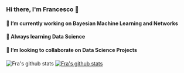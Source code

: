 ### Hi there, I'm Francesco 👋

#### 🔭 I’m currently working on Bayesian Machine Learning and Networks 

#### 🌱 Always learning Data Science 

#### 👯 I’m looking to collaborate on Data Science Projects

<a>
  <img align="center" src="https://github-readme-stats.vercel.app/api?username=francescoferretto&show_icons=true&theme=Gradient&layout=compact" alt="Fra's github stats" />
</a>
<a href="https://github.com/anuraghazra/github-readme-stats">
  <img align="center" src="https://github-readme-stats.vercel.app/api/top-langs/?username=francescoferretto" alt="Fra's github stats" />
</a>

<!--
**francescoferretto/francescoferretto** is a ✨ _special_ ✨ repository because its `README.md` (this file) appears on your GitHub profile.

Here are some ideas to get you started:

- 🔭 I’m currently working on Bayesian Machine Learning
- 🌱 I’m currently learning Data Science 
- 👯 I’m looking to collaborate on Data Science Projects
- 🤔 I’m looking for help with ...
- 💬 Ask me about Statistics
- 📫 How to reach me: ...
- 😄 Pronouns: ...
- ⚡ Fun fact: ...
-->

<!--[![Top Langs](https://github-readme-stats.vercel.app/api/top-langs/?username=francescoferretto)](https://github.com/francescoferretto/github-readme-stats)>

